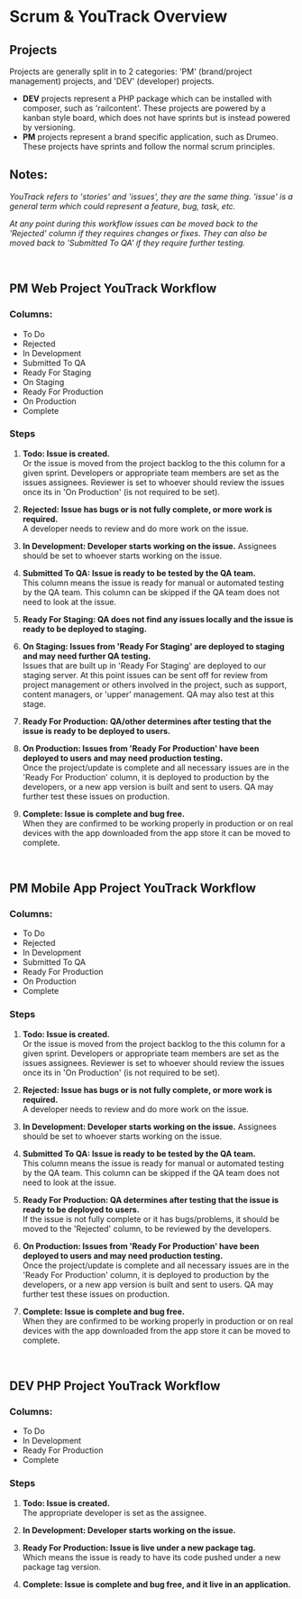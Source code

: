# Scrum & YouTrack Overview


## Projects

Projects are generally split in to 2 categories: 'PM' (brand/project management) projects, and 'DEV' (developer) projects.

- **DEV** projects represent a PHP package which can be installed with composer, such as 'railcontent'. These projects are powered by a kanban style board, which does not have sprints but is instead powered by versioning.
- **PM** projects represent a brand specific application, such as Drumeo. These projects have sprints and follow the normal scrum principles.


## Notes:

_YouTrack refers to 'stories' and 'issues', they are the same thing. 'issue' is a general term which could represent a feature, bug, task, etc._

_At any point during this workflow issues can be moved back to the 'Rejected' column if they requires changes or fixes. They can also be moved back to 'Submitted To QA' if they require further testing._


<br> 

## PM Web Project YouTrack Workflow

### Columns:

- To Do
- Rejected
- In Development
- Submitted To QA
- Ready For Staging
- On Staging
- Ready For Production
- On Production
- Complete

### Steps

1. **Todo: Issue is created.**   
Or the issue is moved from the project backlog to the this column for a given sprint. Developers or appropriate team members are set as the issues assignees. Reviewer is set to whoever should review the issues once its in 'On Production' (is not required to be set).

1. **Rejected: Issue has bugs or is not fully complete, or more work is required.**   
A developer needs to review and do more work on the issue.

1. **In Development: Developer starts working on the issue.** 
Assignees should be set to whoever starts working on the issue.

1. **Submitted To QA: Issue is ready to be tested by the QA team.**  
This column means the issue is ready for manual or automated testing by the QA team. This column can be skipped if the QA team does not need to look at the issue.

1. **Ready For Staging: QA does not find any issues locally and the issue is ready to be deployed to staging.**  

1. **On Staging: Issues from 'Ready For Staging' are deployed to staging and may need further QA testing.**  
Issues that are built up in 'Ready For Staging' are deployed to our staging server. At this point issues can be sent off for review from project management or others involved in the project, such as support, content managers, or 'upper' management. QA may also test at this stage.

1. **Ready For Production: QA/other determines after testing that the issue is ready to be deployed to users.**  

1. **On Production: Issues from 'Ready For Production' have been deployed to users and may need production testing.**  
Once the project/update is complete and all necessary issues are in the 'Ready For Production' column, it is deployed to production by the developers, or a new app version is built and sent to users. QA may further test these issues on production.

1. **Complete: Issue is complete and bug free.**  
When they are confirmed to be working properly in production or on real devices with the app downloaded from the app store it can be moved to complete.


<br> 

## PM Mobile App Project YouTrack Workflow

### Columns:

- To Do
- Rejected
- In Development
- Submitted To QA
- Ready For Production
- On Production
- Complete

### Steps

1. **Todo: Issue is created.**   
Or the issue is moved from the project backlog to the this column for a given sprint. Developers or appropriate team members are set as the issues assignees. Reviewer is set to whoever should review the issues once its in 'On Production' (is not required to be set).

1. **Rejected: Issue has bugs or is not fully complete, or more work is required.**   
A developer needs to review and do more work on the issue.

1. **In Development: Developer starts working on the issue.** 
Assignees should be set to whoever starts working on the issue.

1. **Submitted To QA: Issue is ready to be tested by the QA team.**  
This column means the issue is ready for manual or automated testing by the QA team. This column can be skipped if the QA team does not need to look at the issue.

1. **Ready For Production: QA determines after testing that the issue is ready to be deployed to users.**  
If the issue is not fully complete or it has bugs/problems, it should be moved to the 'Rejected' column, to be reviewed by the developers.

1. **On Production: Issues from 'Ready For Production' have been deployed to users and may need production testing.**  
Once the project/update is complete and all necessary issues are in the 'Ready For Production' column, it is deployed to production by the developers, or a new app version is built and sent to users. QA may further test these issues on production.

1. **Complete: Issue is complete and bug free.**  
When they are confirmed to be working properly in production or on real devices with the app downloaded from the app store it can be moved to complete.


<br> 

## DEV PHP Project YouTrack Workflow

### Columns:

- To Do
- In Development
- Ready For Production
- Complete

### Steps

1. **Todo: Issue is created.**   
The appropriate developer is set as the assignee.

1. **In Development: Developer starts working on the issue.** 

1. **Ready For Production: Issue is live under a new package tag.**  
Which means the issue is ready to have its code pushed under a new package tag version.

1. **Complete: Issue is complete and bug free, and it live in an application.**  